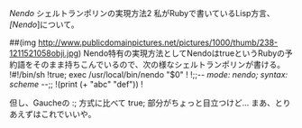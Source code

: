 *Nendo* シェルトランポリンの実現方法2
私がRubyで書いているLisp方言、 *[Nendo*]について。

##(img http://www.publicdomainpictures.net/pictures/1000/thumb/238-1211521058obji.jpg)
Nendo特有の実現方法としてNendoはtrueというRubyの予約語をそのまま持ちこんでいるので、次の様なシェルトランポリンが書ける。
!#!/bin/sh
!true; exec /usr/local/bin/nendo "$0"
!
!;;-*- mode: nendo; syntax: scheme -*-;;
!(print (+ "abc" "def"))
!

但し、Gaucheの :; 方式に比べて true; 部分がちょっと目立つけど...
まあ、とりあえずはこれでいいや。
